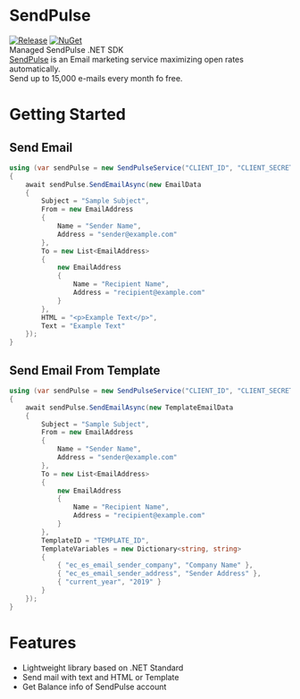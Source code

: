 # SendPulse
[![Release](https://img.shields.io/badge/Release-v1.0.0-brightgreen.svg)](https://github.com/iodes/SendPulse/releases)
[![NuGet](https://img.shields.io/badge/NuGet-v1.0.0-blue.svg)](https://www.nuget.org/packages/SendPulse.SDK/)  
Managed SendPulse .NET SDK  
[SendPulse](https://sendpulse.com) is an Email marketing service maximizing open rates automatically.  
Send up to 15,000 e-mails every month fo free.

# Getting Started
## Send Email
```csharp
using (var sendPulse = new SendPulseService("CLIENT_ID", "CLIENT_SECRET"))
{
    await sendPulse.SendEmailAsync(new EmailData
    {
        Subject = "Sample Subject",
        From = new EmailAddress
        {
            Name = "Sender Name",
            Address = "sender@example.com"
        },
        To = new List<EmailAddress>
        {
            new EmailAddress
            {
                Name = "Recipient Name",
                Address = "recipient@example.com"
            }
        },
        HTML = "<p>Example Text</p>",
        Text = "Example Text"
    });
}
```

## Send Email From Template
```csharp
using (var sendPulse = new SendPulseService("CLIENT_ID", "CLIENT_SECRET"))
{
    await sendPulse.SendEmailAsync(new TemplateEmailData
    {
        Subject = "Sample Subject",
        From = new EmailAddress
        {
            Name = "Sender Name",
            Address = "sender@example.com"
        },
        To = new List<EmailAddress>
        {
            new EmailAddress
            {
                Name = "Recipient Name",
                Address = "recipient@example.com"
            }
        },
        TemplateID = "TEMPLATE_ID",
        TemplateVariables = new Dictionary<string, string>
        {
            { "ec_es_email_sender_company", "Company Name" },
            { "ec_es_email_sender_address", "Sender Address" },
            { "current_year", "2019" }
        }
    });
}
```

# Features
* Lightweight library based on .NET Standard
* Send mail with text and HTML or Template
* Get Balance info of SendPulse account
